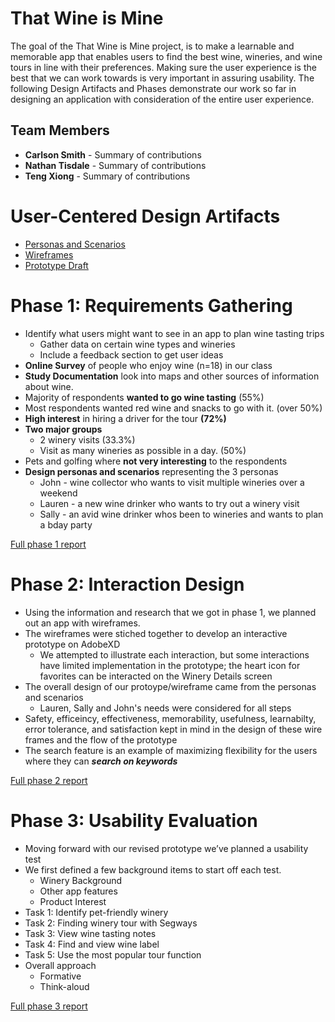 # That Wine is Mine

The goal of the That Wine is Mine project, is to make a learnable and memorable app that enables users to find the best wine, wineries, and wine tours in line with their preferences. Making sure the user experience is the best that we can work towards is very important in assuring usability.  The following Design Artifacts and Phases demonstrate our work so far in designing an application with consideration of the entire user experience.

## Team Members

* **Carlson Smith** - Summary of contributions
* **Nathan Tisdale** - Summary of contributions
* **Teng Xiong** - Summary of contributions

# User-Centered Design Artifacts

* [Personas and Scenarios](personas-scenarios.md)
* [Wireframes](phase2/artboards)
* [Prototype Draft](https://xd.adobe.com/view/323067db-e312-4884-b085-24a4b22cab8a-6763/)

# Phase 1: Requirements Gathering

* Identify what users might want to see in an app to plan wine tasting trips
  * Gather data on certain wine types and wineries
  * Include a feedback section to get user ideas
* **Online Survey** of people who enjoy wine (n=18) in our class
* **Study Documentation** look into maps and other sources of information about wine.
* Majority of respondents **wanted to go wine tasting** (55%)
* Most respondents wanted red wine and snacks to go with it. (over 50%)
* **High interest** in hiring a driver for the tour **(72%)**
* **Two major groups**
  * 2 winery visits (33.3%)
  * Visit as many wineries as possible in a day. (50%)
* Pets and golfing where **not very interesting** to the respondents
* **Design personas and scenarios** representing the 3 personas
  * John - wine collector who wants to visit multiple wineries over a weekend
  * Lauren - a new wine drinker who wants to try out a winery visit
  * Sally - an avid wine drinker whos been to wineries and wants to plan a bday party


[Full phase 1 report](phase1/)

# Phase 2: Interaction Design

* Using the information and research that we got in phase 1, we planned out an app with wireframes.
* The wireframes were stiched together to develop an interactive prototype on AdobeXD
  * We attempted to illustrate each interaction, but some interactions have limited implementation in the prototype; the heart icon for favorites can be interacted on the Winery Details screen
* The overall design of our protoype/wireframe came from the personas and scenarios
  * Lauren, Sally and John's needs were considered for all steps
* Safety, efficeincy, effectiveness, memorability, usefulness, learnabilty, error tolerance, and satisfaction kept in mind in the design of these wire frames and the flow of the prototype
* The search feature is an example of maximizing flexibility for the users where they can *__search on keywords__*


[Full phase 2 report](phase2/)

# Phase 3: Usability Evaluation

* Moving forward with our revised prototype we’ve planned a usability test 
* We first defined a few background items to start off each test.
  * Winery Background
  * Other app features
  * Product Interest
* Task 1: Identify pet-friendly winery
* Task 2: Finding winery tour with Segways
* Task 3: View wine tasting notes
* Task 4: Find and view wine label
* Task 5: Use the most popular tour function
* Overall approach
  * Formative
  * Think-aloud


[Full phase 3 report](phase3/)
